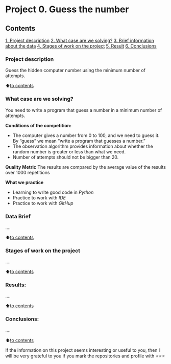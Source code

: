 # Project 0. Guess the number

## Contents
[1. Project description](README.md#Project-description)
[2. What case are we solving?](README.md#What-case-we-are-solving)
[3. Brief information about the data](README.md#Brief-information-about-the-data)
[4. Stages of work on the project](README.md#Stages-of-work-on-the-project)
[5. Result](README.md#Result)
[6. Conclusions](README.md#Conclusions)

### Project description
Guess the hidden computer number using the minimum number of attempts.

:arrow_up:[to contents](README.md#Contents)


### What case are we solving?
You need to write a program that guess a number in a minimum number of attempts.

**Conditions of the competition:**
- The computer gives a number from 0 to 100, and we need to guess it. By “guess” we mean “write a program that guesses a number.”
- The observation algorithm provides information about whether the random number is greater or less than what we need.
- Number of attempts should not be bigger than 20.  

**Quality Metric**
The results are compared by the average value of the results over 1000 repetitions

**What we practice**
- Learning to write good code in *Python*
- Practice to work with *IDE*
- Practice to work with *GitHup*


### Data Brief
....
  
:arrow_up:[to contents](README.md#Contents)


### Stages of work on the project
....

:arrow_up:[to contents](README.md#Contents)


### Results:
....

:arrow_up:[to contents](README.md#Contents)


### Conclusions:
....

:arrow_up:[to contents](README.md#Contents)


If the information on this project seems interesting or useful to you, then I will be very grateful to you if you mark the repositories and profile with ⭐️⭐️⭐️